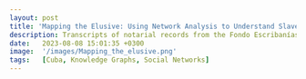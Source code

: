 ```yaml
---
layout: post
title: 'Mapping the Elusive: Using Network Analysis to Understand Slavery, Debt Relations, and the Emergence of a Free Population in 18th-Century Colonial Havana'
description: Transcripts of notarial records from the Fondo Escribanías in the National Archive of Cuba, an endangered repository. The transcripts document pawnship and selling practices involving enslaved people in Havana, Cuba during the 17th and 18th centuries. These records are important for analyzing how the enslaved person functioned as a “social connector,” linking a wide range of creditors and debtors, buyers and sellers, through contracts in the colonial urban economy.
date:   2023-08-08 15:01:35 +0300
image:  '/images/Mapping_the_elusive.png'
tags:   [Cuba, Knowledge Graphs, Social Networks]
---
```



